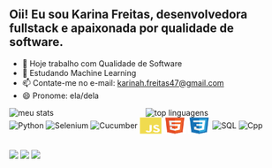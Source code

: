 ## Oii! Eu sou Karina Freitas, desenvolvedora fullstack e apaixonada por qualidade de software.

- 🔭 Hoje trabalho com Qualidade de Software
- 🌱 Estudando Machine Learning
- 📫 Contate-me no e-mail: karinah.freitas47@gmail.com
- 😄 Pronome: ela/dela

<img alt="meu stats" align="left" width="49%" src="https://github-readme-stats.vercel.app/api?username=karinafreitas&show_icons=true&theme=dracula"/>
<img alt="top linguagens" align="left" width="47%" src="https://github-readme-stats.vercel.app/api/top-langs/?username=karinafreitas&layout=compact&theme=dracula"/>

<div style="display: inline_block"><br>
  <img align="center" alt="Python" height="30" width="40" src="https://cdn.jsdelivr.net/gh/devicons/devicon@latest/icons/python/python-original.svg"/>
  <img align="center" alt="Selenium" height="30" width="40" src="https://cdn.jsdelivr.net/gh/devicons/devicon@latest/icons/selenium/selenium-original.svg"/>
  <img align="center" alt="Cucumber" height="30" src="https://cdn.jsdelivr.net/gh/devicons/devicon@latest/icons/cucumber/cucumber-plain.svg"/>
  <img align="center" alt="JavaScript" height="30" width="40" src="https://raw.githubusercontent.com/devicons/devicon/master/icons/javascript/javascript-plain.svg">
  <img align="center" alt="HTML" height="30" width="40" src="https://raw.githubusercontent.com/devicons/devicon/master/icons/html5/html5-original.svg">
  <img align="center" alt="CSS" height="30" width="40" src="https://raw.githubusercontent.com/devicons/devicon/master/icons/css3/css3-original.svg">
  <img align="center" alt="SQL" height="30" width="40" src="https://cdn.jsdelivr.net/gh/devicons/devicon@latest/icons/sqldeveloper/sqldeveloper-original.svg"/>
  <img align="center" alt="Cpp" height="30" width="40" src="https://cdn.jsdelivr.net/gh/devicons/devicon@latest/icons/cplusplus/cplusplus-original.svg"/>
          
</div>

##

<div>
 <a href="https://discord.gg/karinaximena" target="_blank"><img src="https://img.shields.io/badge/Discord-7289DA?style=for-the-badge&logo=discord&logoColor=white" target="_blank"></a> 
  <a href = "mailto:karinah.freitas47@gmail.com"><img src="https://img.shields.io/badge/-Gmail-%23333?style=for-the-badge&logo=gmail&logoColor=white" target="_blank"></a>
  <a href="https://www.linkedin.com/in/karina-freitass" target="_blank"><img src="https://img.shields.io/badge/-LinkedIn-%230077B5?style=for-the-badge&logo=linkedin&logoColor=white" target="_blank"></a>
  
</div>
